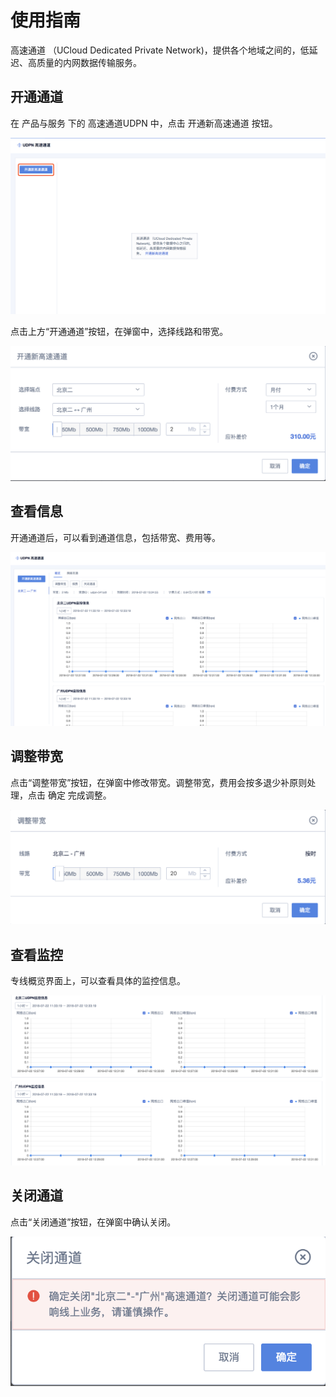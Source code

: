 

# 使用指南

高速通道 （UCloud Dedicated Private Network)，提供各个地域之间的，低延迟、高质量的内网数据传输服务。

## 开通通道

在 产品与服务 下的 高速通道UDPN 中，点击 开通新高速通道 按钮。

![image](/images/udpn_welcome.png)

点击上方“开通通道”按钮，在弹窗中，选择线路和带宽。

![image](/images/udpn_select.png)

## 查看信息

开通通道后，可以看到通道信息，包括带宽、费用等。

![image](/images/udpn_information.png)

## 调整带宽

点击“调整带宽”按钮，在弹窗中修改带宽。调整带宽，费用会按多退少补原则处理，点击 确定 完成调整。

![image](/images/udpn_resize_bandwidth.png)

## 查看监控

专线概览界面上，可以查看具体的监控信息。

![image](/images/udpn_monitor.png)

## 关闭通道

点击“关闭通道”按钮，在弹窗中确认关闭。

![image](/images/udpn_close.png)
